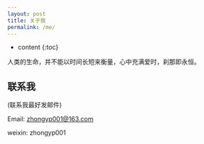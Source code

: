 ```yaml
---
layout: post
title: 关于我
permalink: /me/
---
```


* content
{:toc}

人类的生命，并不能以时间长短来衡量，心中充满爱时，刹那即永恒。
## 联系我

(联系我最好发邮件)

Email: zhongyp001@163.com

weixin: zhongyp001
